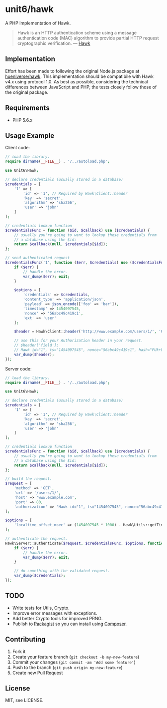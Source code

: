 # unit6/hawk 

A PHP Implementation of Hawk.

> Hawk is an HTTP authentication scheme using a message authentication code (MAC) algorithm to provide partial HTTP request cryptographic verification. — [Hawk][0]

## Implementation

Effort has been made to following the original Node.js package at [hueniverse/hawk][0]. This implementation should be compatibile with Hawk v4.x using protocol 1.0. As best as possible, considering the technical differences between JavaScript and PHP, the tests closely follow those of the original package.

## Requirements

- PHP 5.6.x

## Usage Example

Client code:

```php
// load the library.
require dirname(__FILE__) . '/../autoload.php';

use Unit6\Hawk;

// declare credentials (usually stored in a database)
$credentials = [
    '1' => [
        'id' => '1', // Required by Hawk\Client::header
        'key' => 'secret',
        'algorithm' => 'sha256',
        'user' => 'john'
    ]
];

// credentials lookup function
$credentialsFunc = function ($id, $callback) use ($credentials) {
    // usually you're going to want to lookup these credentials from
    // a database using the $id:
    return $callback(null, $credentials[$id]);
};

// send authenticated request
$credentialsFunc('1', function ($err, $credentials) use ($credentialsFunc) {
    if ($err) {
        // handle the error.
        var_dump($err); exit;
    }

    $options = [
        'credentials' => $credentials,
        'content_type' => 'application/json',
        'payload' => json_encode(['foo' => 'bar']),
        'timestamp' => 1454097545,
        'nonce' => '56abc49c419c1',
        'ext' => 'user'
    ];

    $header = Hawk\Client::header('http://www.example.com/users/1/', 'GET', $options);

    // use this for your Authorization header in your request.
    // $header['field'];
    // Hawk id="1", ts="1454097545", nonce="56abc49c419c1", hash="PUk+U4tj/ssBHHLygBeFGY35uc+UJQCFHpk1cfwRn5w=", ext="user", mac="WU7NKoqJ22iBY2lb261jPOwmTuIRHKKzJzScYKGp+pc="
    var_dump($header);
});
```

Server code:

```php
// load the library.
require dirname(__FILE__) . '/../autoload.php';

use Unit6\Hawk;

// declare credentials (usually stored in a database)
$credentials = [
    '1' => [
        'id' => '1', // Required by Hawk\Client::header
        'key' => 'secret',
        'algorithm' => 'sha256',
        'user' => 'john'
    ]
];

// credentials lookup function
$credentialsFunc = function ($id, $callback) use ($credentials) {
    // usually you're going to want to lookup these credentials from
    // a database using the $id:
    return $callback(null, $credentials[$id]);
};

// build the request.
$request = [
    'method' => 'GET',
    'url' => '/users/1/',
    'host' => 'www.example.com',
    'port' => 80,
    'authorization' => 'Hawk id="1", ts="1454097545", nonce="56abc49c419c1", hash="PUk+U4tj/ssBHHLygBeFGY35uc+UJQCFHpk1cfwRn5w=", ext="user", mac="WU7NKoqJ22iBY2lb261jPOwmTuIRHKKzJzScYKGp+pc="'
];

$options = [
    'localtime_offset_msec' => (1454097545 * 1000) - Hawk\Utils::getTimeNowMs()
];

// authenticate the request.
Hawk\Server::authenticate($request, $credentialsFunc, $options, function ($err, $credentials = null, $artifacts = null) {
    if ($err) {
        // handle the error.
        var_dump($err); exit;
    }

    // do something with the validated request.
    var_dump($credentials);
});
```

## TODO

- Write tests for Utils, Crypto.
- Improve error messages with exceptions.
- Add better Crypto tools for improved PRNG.
- Publish to [Packagist][3] so you can install using [Composer][1].

## Contributing

1. Fork it
2. Create your feature branch (`git checkout -b my-new-feature`)
3. Commit your changes (`git commit -am 'Add some feature'`)
4. Push to the branch (`git push origin my-new-feature`)
5. Create new Pull Request

## License

MIT, see LICENSE.


[0]: https://github.com/hueniverse/hawk
[1]: https://getcomposer.org/
[2]: https://packagist.org/packages/unit6/hawk
[3]: https://packagist.org/
